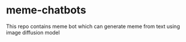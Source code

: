 # meme-chatbots
This repo contains meme bot which can generate meme from text using image diffusion model 
